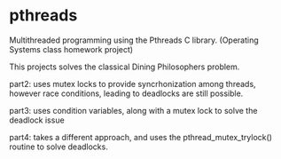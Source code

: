 # pthreads
Multithreaded programming using the Pthreads C library. (Operating Systems class homework project)

This projects solves the classical Dining Philosophers problem.

part2: uses mutex locks to provide syncrhonization among threads, however race conditions, leading to deadlocks are still possible.

part3: uses condition variables, along with a mutex lock to solve the deadlock issue

part4: takes a different approach, and uses the pthread_mutex_trylock() routine to solve deadlocks.
